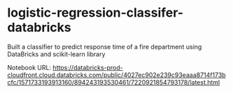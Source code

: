 # logistic-regression-classifer-databricks
Built a classifier to predict response time of a fire department using DataBricks and scikit-learn library

Notebook URL: https://databricks-prod-cloudfront.cloud.databricks.com/public/4027ec902e239c93eaaa8714f173bcfc/1571733193913160/894243193530461/7220921854793178/latest.html
